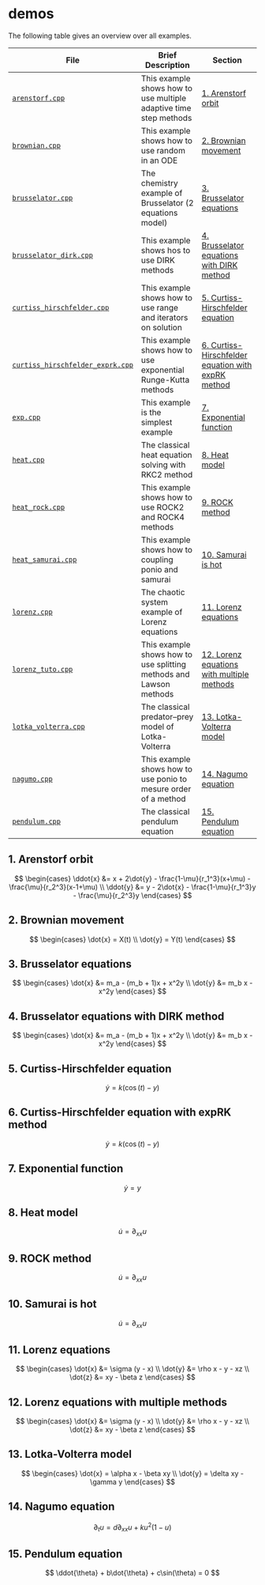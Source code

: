# demos

The following table gives an overview over all examples.

| File                                                               | Brief Description                                                  | Section                                                                                                   |
|--------------------------------------------------------------------|--------------------------------------------------------------------|-----------------------------------------------------------------------------------------------------------|
| [`arenstorf.cpp`](arenstorf.cpp)                                   | This example shows how to use multiple adaptive time step methods  | [1. Arenstorf orbit](#1-arenstorf-orbit)                                                                  |
| [`brownian.cpp`](brownian.cpp)                                     | This example shows how to use random in an ODE                     | [2. Brownian movement](#2-brownian-movement)                                                              |
| [`brusselator.cpp`](brusselator.cpp)                               | The chemistry example of Brusselator (2 equations model)           | [3. Brusselator equations](#3-brusselator-equations)                                                      |
| [`brusselator_dirk.cpp`](brusselator_dirk.cpp)                     | This example shows hos to use DIRK methods                         | [4. Brusselator equations with DIRK method](#4-brusselator-equations-with-dirk-method)                    |
| [`curtiss_hirschfelder.cpp`](curtiss_hirschfelder.cpp)             | This example shows how to use range and iterators on solution      | [5. Curtiss-Hirschfelder equation](#5-curtiss-hirschfelder-equation)                                      |
| [`curtiss_hirschfelder_exprk.cpp`](curtiss_hirschfelder_exprk.cpp) | This example shows how to use exponential Runge-Kutta methods      | [6. Curtiss-Hirschfelder equation with expRK method](#6-curtiss-hirschfelder-equation-with-exprk-method)  |
| [`exp.cpp`](exp.cpp)                                               | This example is the simplest example                               | [7. Exponential function](#7-exponential-function)                                                        |
| [`heat.cpp`](heat.cpp)                                             | The classical heat equation solving with RKC2 method               | [8. Heat model](#8-heat-model)                                                                            |
| [`heat_rock.cpp`](heat_rock.cpp)                                   | This example shows how to use ROCK2 and ROCK4 methods              | [9. ROCK method](#9-rock-method)                                                                          |
| [`heat_samurai.cpp`](heat_samurai.cpp)                             | This example shows how to coupling ponio and samurai               | [10. Samurai is hot](#10-samurai-is-hot)                                                                  |
| [`lorenz.cpp`](lorenz.cpp)                                         | The chaotic system example of Lorenz equations                     | [11. Lorenz equations](#11-lorenz-equations)                                                              |
| [`lorenz_tuto.cpp`](lorenz_tuto.cpp)                               | This example shows how to use splitting methods and Lawson methods | [12. Lorenz equations with multiple methods](#12-lorenz-equations-whith-multiple-methods)                 |
| [`lotka_volterra.cpp`](lotka_volterra.cpp)                         | The classical predator–prey model of Lotka-Volterra                | [13. Lotka-Volterra model](#13-lotka-voleterra-model)                                                     |
| [`nagumo.cpp`](nagumo.cpp)                                         | This example shows how to use ponio to mesure order of a method    | [14. Nagumo equation](#14-nagumo-model)                                                                   |
| [`pendulum.cpp`](pendulum.cpp)                                     | The classical pendulum equation                                    | [15. Pendulum equation](#15-pendulum-equation)                                                            |

## 1. Arenstorf orbit

$$
  \begin{cases}
    \ddot{x} &= x + 2\dot{y} - \frac{1-\mu}{r_1^3}(x+\mu) - \frac{\mu}{r_2^3}(x-1+\mu) \\
    \ddot{y} &= y - 2\dot{x} - \frac{1-\mu}{r_1^3}y - \frac{\mu}{r_2^3}y
  \end{cases}
$$

## 2. Brownian movement

$$
  \begin{cases}
    \dot{x} = X(t) \\
    \dot{y} = Y(t)
  \end{cases}
$$

## 3. Brusselator equations

$$
  \begin{cases}
    \dot{x} &= m_a - (m_b + 1)x + x^2y \\
    \dot{y} &= m_b x - x^2y
  \end{cases}
$$

## 4. Brusselator equations with DIRK method

$$
  \begin{cases}
    \dot{x} &= m_a - (m_b + 1)x + x^2y \\
    \dot{y} &= m_b x - x^2y
  \end{cases}
$$

## 5. Curtiss-Hirschfelder equation

$$
  \dot{y} = k(\cos(t) - y)
$$

## 6. Curtiss-Hirschfelder equation with expRK method

$$
  \dot{y} = k(\cos(t) - y)
$$

## 7. Exponential function

$$
  \dot{y} = y
$$

## 8. Heat model

$$
  \dot{u} = \partial_{xx} u
$$

## 9. ROCK method

$$
  \dot{u} = \partial_{xx} u
$$

## 10. Samurai is hot

$$
  \dot{u} = \partial_{xx} u
$$

## 11. Lorenz equations

$$
  \begin{cases}
    \dot{x} &= \sigma (y - x) \\
    \dot{y} &= \rho x - y - xz \\
    \dot{z} &= xy - \beta z
  \end{cases}
$$

## 12. Lorenz equations with multiple methods

$$
  \begin{cases}
    \dot{x} &= \sigma (y - x) \\
    \dot{y} &= \rho x - y - xz \\
    \dot{z} &= xy - \beta z
  \end{cases}
$$

## 13. Lotka-Volterra model

$$
  \begin{cases}
    \dot{x} = \alpha x - \beta xy \\
    \dot{y} = \delta xy - \gamma y
  \end{cases}
$$

## 14. Nagumo equation

$$
  \partial_t u = d \partial_{xx}u + ku^2(1-u)
$$

## 15. Pendulum equation

$$
  \ddot{\theta} + b\dot{\theta} + c\sin(\theta) = 0
$$
